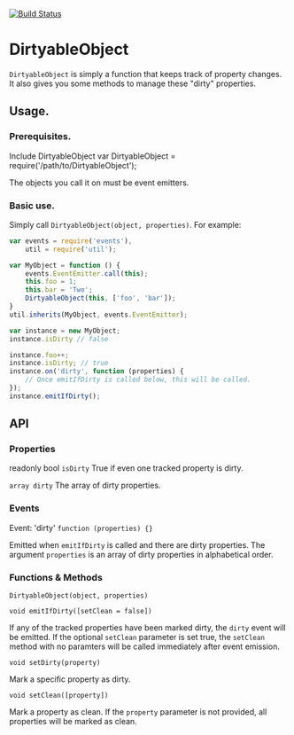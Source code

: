 [![Build Status](https://secure.travis-ci.org/terite/DirtyableObject.png)](http://travis-ci.org/terite/DirtyableObject)
# DirtyableObject
`DirtyableObject` is simply a function that keeps track of property changes. It
also gives you some methods to manage these "dirty" properties.

## Usage.

### Prerequisites.
Include DirtyableObject
    var DirtyableObject = require('/path/to/DirtyableObject');

The objects you call it on must be event emitters.

### Basic use.
Simply call `DirtyableObject(object, properties)`. For example:

```javascript
var events = require('events'),
    util = require('util');

var MyObject = function () {
    events.EventEmitter.call(this);
    this.foo = 1;
    this.bar = 'Two';
    DirtyableObject(this, ['foo', 'bar']);
}
util.inherits(MyObject, events.EventEmitter);

var instance = new MyObject;
instance.isDirty // false

instance.foo++;
instance.isDirty; // true
instance.on('dirty', function (properties) {
    // Once emitIfDirty is called below, this will be called.
});
instance.emitIfDirty();
```

## API

### Properties
readonly bool `isDirty`
True if even one tracked property is dirty.

`array dirty`
The array of dirty properties.

### Events
Event: 'dirty'
`function (properties) {}`

Emitted when `emitIfDirty` is called and there are dirty properties. The
argument `properties` is an array of dirty properties in alphabetical order.

### Functions & Methods
`DirtyableObject(object, properties)`

`void emitIfDirty([setClean = false])`

If any of the tracked properties have been marked dirty, the `dirty` event will
be emitted. If the optional `setClean` parameter is set true, the `setClean`
method with no paramters will be called immediately after event emission.

`void setDirty(property)`

Mark a specific property as dirty.

`void setClean([property])`

Mark a property as clean. If the `property` parameter is not provided, all
properties will be marked as clean.
